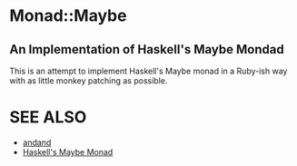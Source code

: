 Monad::Maybe
=============

An Implementation of Haskell's Maybe Mondad
-------------------------------------------

This is an attempt to implement Haskell's Maybe monad in a Ruby-ish way with as little monkey patching as possible. 

SEE ALSO
========

- [andand](https://rubygems.org/gems/andand)
- [Haskell's Maybe Monad](http://hackage.haskell.org/package/base-4.12.0.0/docs/Prelude.html#t:Maybe)
